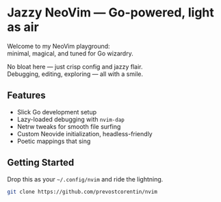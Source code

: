 # Jazzy NeoVim — Go-powered, light as air

Welcome to my NeoVim playground:  
minimal, magical, and tuned for Go wizardry.  

No bloat here — just crisp config and jazzy flair.  
Debugging, editing, exploring — all with a smile.  

## Features
- Slick Go development setup  
- Lazy-loaded debugging with `nvim-dap`  
- Netrw tweaks for smooth file surfing  
- Custom Neovide initialization, headless-friendly  
- Poetic mappings that sing  

## Getting Started

Drop this as your `~/.config/nvim` and ride the lightning.  

```bash
git clone https://github.com/prevostcorentin/nvim
```
